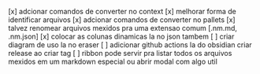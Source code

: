 [x] adcionar comandos de converter no context
[x] melhorar forma de identificar arquivos
[x] adcionar comandos de converter no pallets
[x] talvez renomear arquivos mexidos pra uma extensao comum [.nm.md,  .nm.json]
[x] colocar as colunas dinamicas la no json tambem
[ ] criar diagram de uso la no eraser
[ ] adicionar github actions la do obsidian criar release ao criar tag
[ ] ribbon pode servir pra listar todos os arquivos mexidos em um markdown especial ou abrir modal com algo util
